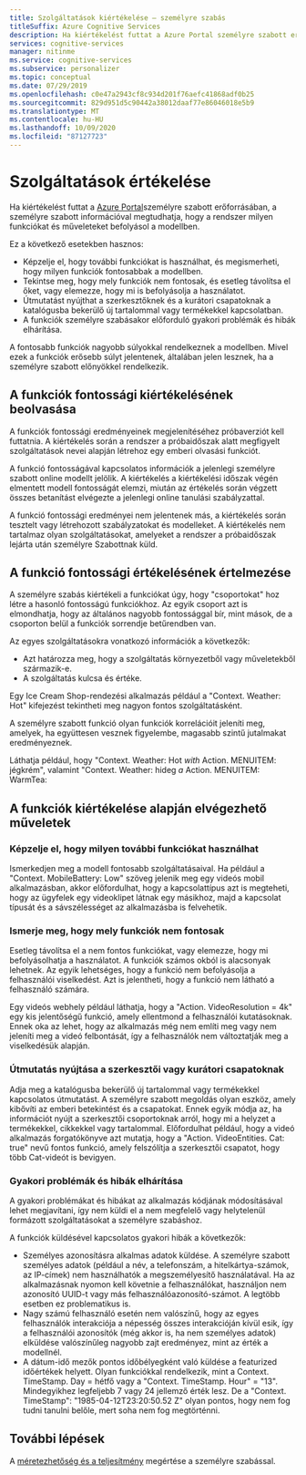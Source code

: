 ```yaml
---
title: Szolgáltatások kiértékelése – személyre szabás
titleSuffix: Azure Cognitive Services
description: Ha kiértékelést futtat a Azure Portal személyre szabott erőforrásában, a személyre szabott információval megtudhatja, hogy a rendszer milyen funkciókat és műveleteket befolyásol a modellben.
services: cognitive-services
manager: nitinme
ms.service: cognitive-services
ms.subservice: personalizer
ms.topic: conceptual
ms.date: 07/29/2019
ms.openlocfilehash: c0e47a2943cf8c934d201f76aefc41868adf0b25
ms.sourcegitcommit: 829d951d5c90442a38012daaf77e86046018e5b9
ms.translationtype: MT
ms.contentlocale: hu-HU
ms.lasthandoff: 10/09/2020
ms.locfileid: "87127723"
---
```

# <a name="feature-evaluation"></a>Szolgáltatások értékelése

Ha kiértékelést futtat a [Azure Portal](https://portal.azure.com)személyre szabott erőforrásában, a személyre szabott információval megtudhatja, hogy a rendszer milyen funkciókat és műveleteket befolyásol a modellben. 

Ez a következő esetekben hasznos:

* Képzelje el, hogy további funkciókat is használhat, és megismerheti, hogy milyen funkciók fontosabbak a modellben.
* Tekintse meg, hogy mely funkciók nem fontosak, és esetleg távolítsa el őket, vagy elemezze, hogy mi is befolyásolja a használatot.
* Útmutatást nyújthat a szerkesztőknek és a kurátori csapatoknak a katalógusba bekerülő új tartalommal vagy termékekkel kapcsolatban.
* A funkciók személyre szabásakor előforduló gyakori problémák és hibák elhárítása.

A fontosabb funkciók nagyobb súlyokkal rendelkeznek a modellben. Mivel ezek a funkciók erősebb súlyt jelentenek, általában jelen lesznek, ha a személyre szabott előnyökkel rendelkezik.

## <a name="getting-feature-importance-evaluation"></a>A funkciók fontossági kiértékelésének beolvasása

A funkciók fontossági eredményeinek megjelenítéséhez próbaverziót kell futtatnia. A kiértékelés során a rendszer a próbaidőszak alatt megfigyelt szolgáltatások nevei alapján létrehoz egy emberi olvasási funkciót.

A funkció fontosságával kapcsolatos információk a jelenlegi személyre szabott online modellt jelölik. A kiértékelés a kiértékelési időszak végén elmentett modell fontosságát elemzi, miután az értékelés során végzett összes betanítást elvégezte a jelenlegi online tanulási szabályzattal. 

A funkció fontossági eredményei nem jelentenek más, a kiértékelés során tesztelt vagy létrehozott szabályzatokat és modelleket.  A kiértékelés nem tartalmaz olyan szolgáltatásokat, amelyeket a rendszer a próbaidőszak lejárta után személyre Szabottnak küld.

## <a name="how-to-interpret-the-feature-importance-evaluation"></a>A funkció fontossági értékelésének értelmezése

A személyre szabás kiértékeli a funkciókat úgy, hogy "csoportokat" hoz létre a hasonló fontosságú funkciókhoz. Az egyik csoport azt is elmondhatja, hogy az általános nagyobb fontossággal bír, mint mások, de a csoporton belül a funkciók sorrendje betűrendben van.

Az egyes szolgáltatásokra vonatkozó információk a következők:

* Azt határozza meg, hogy a szolgáltatás környezetből vagy műveletekből származik-e.
* A szolgáltatás kulcsa és értéke.

Egy Ice Cream Shop-rendezési alkalmazás például a "Context. Weather: Hot" kifejezést tekintheti meg nagyon fontos szolgáltatásként.

A személyre szabott funkció olyan funkciók korrelációit jeleníti meg, amelyek, ha együttesen vesznek figyelembe, magasabb szintű jutalmakat eredményeznek.

Láthatja például, hogy "Context. Weather: Hot *with* Action. MENUITEM: jégkrém", valamint "Context. Weather: hideg *a* Action. MENUITEM: WarmTea:

## <a name="actions-you-can-take-based-on-feature-evaluation"></a>A funkciók kiértékelése alapján elvégezhető műveletek

### <a name="imagine-additional-features-you-could-use"></a>Képzelje el, hogy milyen további funkciókat használhat

Ismerkedjen meg a modell fontosabb szolgáltatásaival. Ha például a "Context. MobileBattery: Low" szöveg jelenik meg egy videós mobil alkalmazásban, akkor előfordulhat, hogy a kapcsolattípus azt is megteheti, hogy az ügyfelek egy videoklipet látnak egy másikhoz, majd a kapcsolat típusát és a sávszélességet az alkalmazásba is felvehetik.

### <a name="see-what-features-are-not-important"></a>Ismerje meg, hogy mely funkciók nem fontosak

Esetleg távolítsa el a nem fontos funkciókat, vagy elemezze, hogy mi befolyásolhatja a használatot. A funkciók számos okból is alacsonyak lehetnek. Az egyik lehetséges, hogy a funkció nem befolyásolja a felhasználói viselkedést. Azt is jelentheti, hogy a funkció nem látható a felhasználó számára. 

Egy videós webhely például láthatja, hogy a "Action. VideoResolution = 4k" egy kis jelentőségű funkció, amely ellentmond a felhasználói kutatásoknak. Ennek oka az lehet, hogy az alkalmazás még nem említi meg vagy nem jeleníti meg a videó felbontását, így a felhasználók nem változtatják meg a viselkedésük alapján.

### <a name="provide-guidance-to-editorial-or-curation-teams"></a>Útmutatás nyújtása a szerkesztői vagy kurátori csapatoknak

Adja meg a katalógusba bekerülő új tartalommal vagy termékekkel kapcsolatos útmutatást. A személyre szabott megoldás olyan eszköz, amely kibővíti az emberi betekintést és a csapatokat. Ennek egyik módja az, ha információt nyújt a szerkesztői csoportoknak arról, hogy mi a helyzet a termékekkel, cikkekkel vagy tartalommal. Előfordulhat például, hogy a videó alkalmazás forgatókönyve azt mutatja, hogy a "Action. VideoEntities. Cat: true" nevű fontos funkció, amely felszólítja a szerkesztői csapatot, hogy több Cat-videót is bevigyen.

### <a name="troubleshoot-common-problems-and-mistakes"></a>Gyakori problémák és hibák elhárítása

A gyakori problémákat és hibákat az alkalmazás kódjának módosításával lehet megjavítani, így nem küldi el a nem megfelelő vagy helytelenül formázott szolgáltatásokat a személyre szabáshoz. 

A funkciók küldésével kapcsolatos gyakori hibák a következők:

* Személyes azonosításra alkalmas adatok küldése. A személyre szabott személyes adatok (például a név, a telefonszám, a hitelkártya-számok, az IP-címek) nem használhatók a megszemélyesítő használatával. Ha az alkalmazásnak nyomon kell követnie a felhasználókat, használjon nem azonosító UUID-t vagy más felhasználóazonosító-számot. A legtöbb esetben ez problematikus is.
* Nagy számú felhasználó esetén nem valószínű, hogy az egyes felhasználók interakciója a népesség összes interakcióján kívül esik, így a felhasználói azonosítók (még akkor is, ha nem személyes adatok) elküldése valószínűleg nagyobb zajt eredményez, mint az érték a modellnél.
* A dátum-idő mezők pontos időbélyegként való küldése a featurized időértékek helyett. Olyan funkciókkal rendelkezik, mint a Context. TimeStamp. Day = hétfő vagy a "Context. TimeStamp. Hour" = "13". Mindegyikhez legfeljebb 7 vagy 24 jellemző érték lesz. De a "Context. TimeStamp": "1985-04-12T23:20:50.52 Z" olyan pontos, hogy nem fog tudni tanulni belőle, mert soha nem fog megtörténni.

## <a name="next-steps"></a>További lépések

A [méretezhetőség és a teljesítmény](concepts-scalability-performance.md) megértése a személyre szabással.

